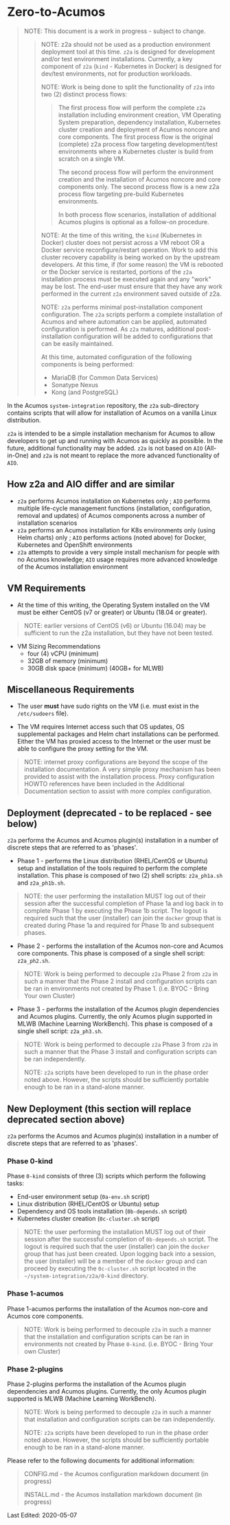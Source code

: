 # Zero-to-Acumos

> NOTE: This document is a work in progress - subject to change.
>
>> NOTE: z2a should not be used as a production environment deployment tool at this time.  `z2a` is designed for development and/or test environment installations.  Currently, a key component of `z2a` (`kind` -  Kubernetes in Docker) is designed for dev/test environments, not for production workloads.
>>
>> NOTE: Work is being done to split the functionality of `z2a` into two (2) distinct process flows:
>>> The first process flow will perform the complete `z2a` installation including environment creation, VM Operating System preparation, dependency installation, Kubernetes cluster creation and deployment of Acumos noncore and core components. The first process flow is the original (complete) z2a process flow targeting development/test environments where a Kubernetes cluster is build from scratch on a single VM.
>>>
>>> The second process flow will perform the environment creation and the installation of Acumos noncore and core components only. The second process flow is a new z2a process flow targeting pre-build Kubernetes environments.
>>>
>>> In both process flow scenarios, installation of additional Acumos plugins is optional as a follow-on procedure.
>>
>> NOTE: At the time of this writing, the `kind` (Kubernetes in Docker) cluster does not persist across a VM reboot OR a Docker service reconfigure/restart operation. Work to add this cluster recovery capability is being worked on by the upstream developers.  At this time, if (for some reason) the VM is rebooted or the Docker service is restarted, portions of the `z2a` installation process must be executed again and any "work" may be lost.  The end-user must ensure that they have any work performed in the current `z2a` environment saved outside of z2a.
>>
>> NOTE: `z2a` performs minimal post-installation component configuration.  The `z2a` scripts perform a complete installation of Acumos and where automation can be applied, automated configuration is performed. As `z2a` matures, additional post-installation configuration will be added to configurations that can be easily maintained.
>>
>>At this time, automated configuration of the following components is being performed:
>>
>>* MariaDB (for Common Data Services)
>>* Sonatype Nexus
>>* Kong (and PostgreSQL)

In the Acumos `system-integration` repository, the `z2a` sub-directory contains scripts that will allow for installation of Acumos on a vanilla Linux distribution.

`z2a` is intended to be a simple installation mechanism for Acumos to allow developers to get up and running with Acumos as quickly as possible.  In the future, additional functionality may be added. `z2a` is not based on `AIO` (All-in-One) and `z2a` is not meant to replace the more advanced functionality of `AIO`.

## How z2a and AIO differ and are similar

* `z2a` performs Acumos installation on Kubernetes only ; `AIO` performs multiple life-cycle management functions (installation, configuration, removal and updates) of Acumos components across a number of installation scenarios
* `z2a` performs an Acumos installation for K8s environments only (using Helm charts) only ; `AIO` performs actions (noted above) for Docker, Kubernetes and OpenShift environments
* `z2a` attempts to provide a very simple install mechanism for people with no Acumos knowledge; `AIO` usage requires more advanced knowledge of the Acumos installation environment

## VM Requirements

* At the time of this writing, the Operating System installed on the VM must be either CentOS (v7 or greater) or Ubuntu (18.04 or greater).

> NOTE: earlier versions of CentOS (v6) or Ubuntu (16.04) may be sufficient to run the z2a installation, but they have not been tested.

* VM Sizing Recommendations
  * four (4) vCPU (minimum)
  * 32GB of memory (minimum)
  * 30GB disk space (minimum) (40GB+ for MLWB)

## Miscellaneous Requirements

* The user **must** have sudo rights on the VM (i.e. must exist in the `/etc/sudoers` file).

* The VM requires Internet access such that OS updates, OS supplemental packages and Helm chart installations can be performed. Either the VM has proxied access to the Internet or the user must be able to configure the proxy setting for the VM.

> NOTE: internet proxy configurations are beyond the scope of the installation documentation.  A very simple proxy mechanism has been provided to assist with the installation process. Proxy configuration HOWTO references have been included in the Additional Documentation section to assist with more complex configuration.

## Deployment (deprecated - to be replaced - see below)

`z2a` performs the Acumos and Acumos plugin(s) installation in a number of discrete steps that are referred to as 'phases'.

* Phase 1 - performs the Linux distribution (RHEL/CentOS or Ubuntu) setup and installation of the tools required to perform the complete installation.  This phase is composed of two (2) shell scripts: `z2a_ph1a.sh` and `z2a_ph1b.sh`.

>NOTE: the user performing the installation MUST log out of their session after the successful completion of Phase 1a and log back in to complete Phase 1 by executing the Phase 1b script.  The logout is required such that the user (installer) can join the `docker` group that is created during Phase 1a and required for Phase 1b and subsequent phases.

* Phase 2 - performs the installation of the Acumos non-core and Acumos core components. This phase is composed of a single shell script: `z2a_ph2.sh`.

> NOTE:  Work is being performed to decouple `z2a` Phase 2 from `z2a` in such a manner that the Phase 2 install and configuration scripts can be ran in environments not created by Phase 1. (i.e. BYOC - Bring Your own Cluster)

* Phase 3 - performs the installation of the Acumos plugin dependencies and Acumos plugins.  Currently, the only Acumos plugin supported in MLWB (Machine Learning WorkBench). This phase is composed of a single shell script: `z2a_ph3.sh`.

> NOTE:  Work is being performed to decouple `z2a` Phase 3 from `z2a` in such a manner that the Phase 3 install and configuration scripts can be ran independently.
>
> NOTE: `z2a` scripts have been developed to run in the phase order noted above.  However, the scripts should be sufficiently portable enough to be ran in a stand-alone manner.

## New Deployment (this section will replace deprecated section above)

`z2a` performs the Acumos and Acumos plugin(s) installation in a number of discrete steps that are referred to as 'phases'.

### Phase 0-kind

Phase `0-kind` consists of three (3) scripts which perform the following tasks:

* End-user environment setup (`0a-env.sh` script)
* Linux distribution (RHEL/CentOS or Ubuntu) setup
* Dependency and OS tools installation (`0b-depends.sh` script)
* Kubernetes cluster creation (`0c-cluster.sh` script)

>NOTE: the user performing the installation MUST log out of their session after the successful completion of `0b-depends.sh` script.  The logout is required such that the user (installer) can join the `docker` group that has just been created.  Upon logging back into a session, the user (installer) will be a member of the `docker` group and can proceed by executing the `0c-cluster.sh` script located in the `~/system-integration/z2a/0-kind` directory.

### Phase 1-acumos

Phase 1-acumos performs the installation of the Acumos non-core and Acumos core components.

> NOTE:  Work is being performed to decouple `z2a` in such a manner that the installation and configuration scripts can be ran in environments not created by Phase `0-kind`. (i.e. BYOC - Bring Your own Cluster)

### Phase 2-plugins

Phase 2-plugins performs the installation of the Acumos plugin dependencies and Acumos plugins.  Currently, the only Acumos plugin supported is MLWB (Machine Learning WorkBench).

> NOTE:  Work is being performed to decouple `z2a` in such a manner that installation and configuration scripts can be ran independently.
>
> NOTE: `z2a` scripts have been developed to run in the phase order noted above.  However, the scripts should be sufficiently portable enough to be ran in a stand-alone manner.

Please refer to the following documents for additional information:

> CONFIG.md   - the Acumos configuration markdown document (in progress)
>
> INSTALL.md  - the Acumos installation markdown document (in progress)

Last Edited: 2020-05-07
